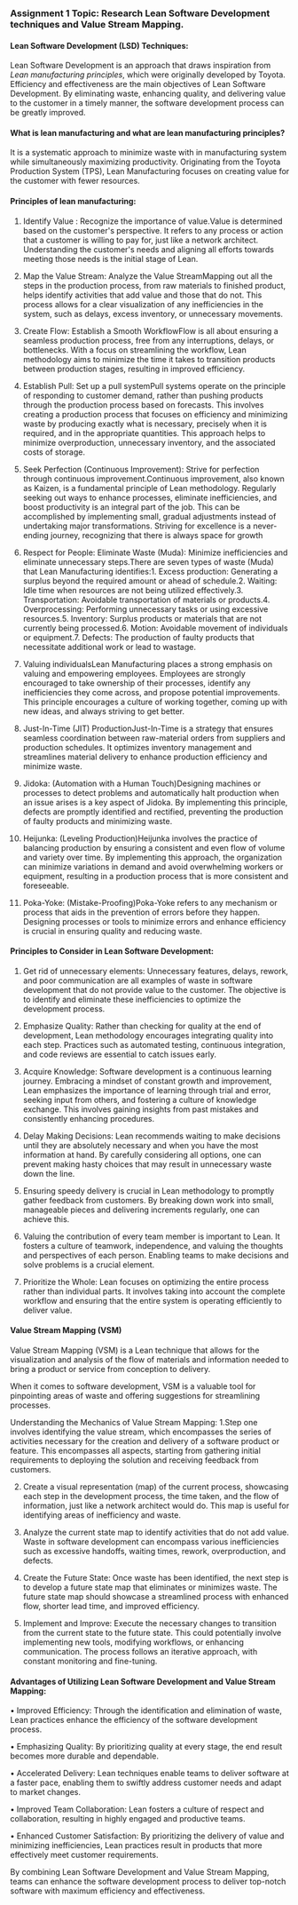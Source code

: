 ### Assignment 1 Topic: Research Lean Software Development techniques and Value Stream Mapping.

#### Lean Software Development (LSD) Techniques:
  Lean Software Development is an approach that draws inspiration from *Lean manufacturing principles*, which were originally developed by Toyota. Efficiency and effectiveness are the main objectives of Lean Software Development. By eliminating waste, enhancing quality, and delivering value to the customer in a timely manner, the software development process can be greatly improved.

#### What is lean manufacturing and what are lean manufacturing principles?
  It is a systematic approach to minimize waste with in manufacturing system while simultaneously maximizing productivity.
  Originating from the Toyota Production System (TPS), Lean Manufacturing focuses on creating value for the customer with fewer resources.

#### Principles of lean  manufacturing:
1. Identify Value : Recognize the importance of value.Value is determined based on the customer's perspective. It refers to any process or action that a customer is willing to pay for, just like a network architect. Understanding the customer's needs and aligning all efforts towards meeting those needs is the initial stage of Lean.
2. Map the Value Stream: Analyze the Value StreamMapping out all the steps in the production process, from raw materials to finished product, helps identify activities that add value and those that do not. This process allows for a clear visualization of any inefficiencies in the system, such as delays, excess inventory, or unnecessary movements.
3. Create Flow: Establish a Smooth WorkflowFlow is all about ensuring a seamless production process, free from any interruptions, delays, or bottlenecks. With a focus on streamlining the workflow, Lean methodology aims to minimize the time it takes to transition products between production stages, resulting in improved efficiency.
4. Establish Pull: Set up a pull systemPull systems operate on the principle of responding to customer demand, rather than pushing products through the production process based on forecasts. This involves creating a production process that focuses on efficiency and minimizing waste by producing exactly what is necessary, precisely when it is required, and in the appropriate quantities. This approach helps to minimize overproduction, unnecessary inventory, and the associated costs of storage.

5.  Seek Perfection (Continuous Improvement): Strive for perfection through continuous improvement.Continuous improvement, also known as Kaizen, is a fundamental principle of Lean methodology. Regularly seeking out ways to enhance processes, eliminate inefficiencies, and boost productivity is an integral part of the job. This can be accomplished by implementing small, gradual adjustments instead of undertaking major transformations. Striving for excellence is a never-ending journey, recognizing that there is always space for growth

6. Respect for People: Eliminate Waste (Muda): Minimize inefficiencies and eliminate unnecessary steps.There are seven types of waste (Muda) that Lean Manufacturing identifies:1. Excess production: Generating a surplus beyond the required amount or ahead of schedule.2. Waiting: Idle time when resources are not being utilized effectively.3. Transportation: Avoidable transportation of materials or products.4. Overprocessing: Performing unnecessary tasks or using excessive resources.5. Inventory: Surplus products or materials that are not currently being processed.6. Motion: Avoidable movement of individuals or equipment.7. Defects: The production of faulty products that necessitate additional work or lead to wastage.

7. Valuing individualsLean Manufacturing places a strong emphasis on valuing and empowering employees. Employees are strongly encouraged to take ownership of their processes, identify any inefficiencies they come across, and propose potential improvements. This principle encourages a culture of working together, coming up with new ideas, and always striving to get better.
8. Just-In-Time (JIT) ProductionJust-In-Time is a strategy that ensures seamless coordination between raw-material orders from suppliers and production schedules. It optimizes inventory management and streamlines material delivery to enhance production efficiency and minimize waste.

9. Jidoka: (Automation with a Human Touch)Designing machines or processes to detect problems and automatically halt production when an issue arises is a key aspect of Jidoka. By implementing this principle, defects are promptly identified and rectified, preventing the production of faulty products and minimizing waste.

10. Heijunka: (Leveling Production)Heijunka involves the practice of balancing production by ensuring a consistent and even flow of volume and variety over time. By implementing this approach, the organization can minimize variations in demand and avoid overwhelming workers or equipment, resulting in a production process that is more consistent and foreseeable.

11. Poka-Yoke: (Mistake-Proofing)Poka-Yoke refers to any mechanism or process that aids in the prevention of errors before they happen. Designing processes or tools to minimize errors and enhance efficiency is crucial in ensuring quality and reducing waste.

#### Principles to Consider in Lean Software Development:
1. Get rid of unnecessary elements: Unnecessary features, delays, rework, and poor communication are all examples of waste in software development that do not provide value to the customer. The objective is to identify and eliminate these inefficiencies to optimize the development process.

2. Emphasize Quality: Rather than checking for quality at the end of development, Lean methodology encourages integrating quality into each step. Practices such as automated testing, continuous integration, and code reviews are essential to catch issues early.

3. Acquire Knowledge: Software development is a continuous learning journey. Embracing a mindset of constant growth and improvement, Lean emphasizes the importance of learning through trial and error, seeking input from others, and fostering a culture of knowledge exchange. This involves gaining insights from past mistakes and consistently enhancing procedures.

4. Delay Making Decisions: Lean recommends waiting to make decisions until they are absolutely necessary and when you have the most information at hand. By carefully considering all options, one can prevent making hasty choices that may result in unnecessary waste down the line.

5. Ensuring speedy delivery is crucial in Lean methodology to promptly gather feedback from customers. By breaking down work into small, manageable pieces and delivering increments regularly, one can achieve this.

6. Valuing the contribution of every team member is important to Lean. It fosters a culture of teamwork, independence, and valuing the thoughts and perspectives of each person. Enabling teams to make decisions and solve problems is a crucial element.

7. Prioritize the Whole: Lean focuses on optimizing the entire process rather than individual parts. It involves taking into account the complete workflow and ensuring that the entire system is operating efficiently to deliver value.


#### Value Stream Mapping (VSM)

Value Stream Mapping (VSM) is a Lean technique that allows for the visualization and analysis of the flow of materials and information needed to bring a product or service from conception to delivery.

When it comes to software development, VSM is a valuable tool for pinpointing areas of waste and offering suggestions for streamlining processes.

Understanding the Mechanics of Value Stream Mapping:
1.Step one involves identifying the value stream, which encompasses the series of activities necessary for the creation and delivery of a software product or feature. This encompasses all aspects, starting from gathering initial requirements to deploying the solution and receiving feedback from customers.

2. Create a visual representation (map) of the current process, showcasing each step in the development process, the time taken, and the flow of information, just like a network architect would do. This map is useful for identifying areas of inefficiency and waste.

3. Analyze the current state map to identify activities that do not add value. Waste in software development can encompass various inefficiencies such as excessive handoffs, waiting times, rework, overproduction, and defects.

4. Create the Future State: Once waste has been identified, the next step is to develop a future state map that eliminates or minimizes waste. The future state map should showcase a streamlined process with enhanced flow, shorter lead time, and improved efficiency.

5. Implement and Improve: Execute the necessary changes to transition from the current state to the future state. This could potentially involve implementing new tools, modifying workflows, or enhancing communication. The process follows an iterative approach, with constant monitoring and fine-tuning.

#### Advantages of Utilizing Lean Software Development and Value Stream Mapping:
• Improved Efficiency: Through the identification and elimination of waste, Lean practices enhance the efficiency of the software development process.

• Emphasizing Quality: By prioritizing quality at every stage, the end result becomes more durable and dependable.

• Accelerated Delivery: Lean techniques enable teams to deliver software at a faster pace, enabling them to swiftly address customer needs and adapt to market changes.

• Improved Team Collaboration: Lean fosters a culture of respect and collaboration, resulting in highly engaged and productive teams.

• Enhanced Customer Satisfaction: By prioritizing the delivery of value and minimizing inefficiencies, Lean practices result in products that more effectively meet customer requirements.

By combining Lean Software Development and Value Stream Mapping, teams can enhance the software development process to deliver top-notch software with maximum efficiency and effectiveness.








